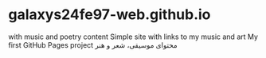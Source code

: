 # galaxys24fe97-web.github.io
with music and poetry content  Simple site with links to my music and art  My first GitHub Pages project  محتوای موسیقی، شعر و هنر
